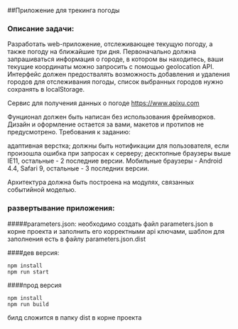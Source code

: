 ##Приложение для трекинга погоды

### Описание задачи:

Разработать web-приложение, отслеживающее текущую погоду, а также погоду на ближайшие три дня. 
Первоначально должна запрашиваться информация о городе, в котором вы находитесь, ваши текущие координаты можно запросить 
с помощью geolocation API. Интерфейс должен предоствалять возможность добавления и удаления городов для отслеживания 
погоды, список выбранных городов нужно сохранять в localStorage.  
 
Сервис для получения данных о погоде https://www.apixu.com
 
Фунционал должен быть написан без использования фреймворков. Дизайн и оформление остается за вами, макетов и протипов не
предусмотрено. Требования к заданию:
 
адаптивная верстка;
должны быть нотификации для пользователя, если произошла ошибка при запросах к серверу;
десктопные браузеры выше IE11, остальные - 2 последние версии. Мобильные браузеры - Android 4.4, Safari 9, остальные - 3 последних версии. 
 
Архитектура должна быть построена на модулях, связанных событийной моделью.

### развертывание приложения:

#####parameters.json:
  необходимо создать файл parameters.json в корне проекта и заполнить его корректными api ключами, шаблон для заполнения есть в файлу parameters.json.dist

####дев версия:

```
npm install
npm run start
```

####прод версия

```
npm install
npm run build
```
билд сложится в папку dist в корне проекта